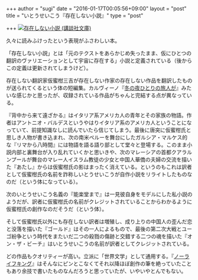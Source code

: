 +++
author = "sugi"
date = "2016-01-17T00:05:56+09:00"
layout = "post"
title = "いとうせいこう『存在しない小説』"
type = "post"

+++
<a href="http://www.amazon.co.jp/exec/obidos/ASIN/4062932814/chezsugi-22/ref=nosim/" name="amazletlink" target="_blank"><img src="http://ecx.images-amazon.com/images/I/41-Embtjr5L.jpg" alt="存在しない小説 (講談社文庫)" style="border: none;" class="alignleft" /></a>

久々に読みふけったという表現がふさわしい本。

「存在しない小説」とは「元のテクストをあらかじめ失ったまま、仮にひとつの翻訳のヴァリエーションとして宇宙に存在する」小説と定義されている（後からこの定義は更新されてしまうけど）。

存在しない翻訳家仮蜜柑三吉が存在しない作家の存在しない作品を翻訳したものが送られてくるという体の短編集。カルヴィーノ『[冬の夜ひとりの旅人が](/book/717/)』みたいな感じかと思ったが、収録されている作品がちゃんと完結する点が異なっている。

『背中から来て遠ざかる』はイタリア系アメリカ人の青年とその家族の物語。作者はアントニオ・バルデスというやはりイタリア系のアメリカ人ということになっていて、前提知識なしに読んでいたら信じてしまう。最後に唐突に仮蜜柑氏と思しき人物が書き込まれ、次の南米ペルーを舞台にしたガルシア・マルケス的な『リマから八時間』には物語を語る語り部として堂々と登場する。このまま小説内部と裏舞台が入り乱れていくかと思いきや、次のマレーシアの首都クアラルンプールが舞台のマレー人イスラム教徒の少女と中国人華僑の夫婦の交流を描いた『あたし』からは仮蜜柑氏の影はまったく消えている。というのもこれは訳者として仮蜜柑氏の名前を詐称しいとうせいこうが自作小説をリライトしたものなのだ（という体になっている）。

次のいとうせいこう名義の『能楽堂まで』は一見彼自身をモデルにした私小説のようだが、訳者に仮蜜柑氏の名前がクレジットされていることからわかるように仮蜜柑氏の創作なのだそうだ（という体）。

そして仮蜜柑氏以外にも存在しない訳者は増殖し、成り上りの中国人の歪んだ恋と没落を描いた『ゴールド』はその一人によるもので、最後の第二次大戦とユーゴ紛争という時代をまたいだ二つの殺戮の傷跡と交錯する二つの魂を描いた『オン・ザ・ビーチ』はいとうせいこうの名前が訳者としてクレジットされている。

どの作品もクオリティーが高い。立派に「世界文学」として通用する。『[ノーライフキング](/book/2454/)』はそんなにピンとこなくてそれ以降ほぼ創作の筆を絶っていたこともあり余技で書いたものなんだろうと思っていたが、いやいやとんでもない。



